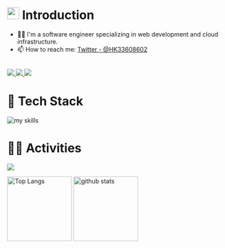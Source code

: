 # <img src="https://media.giphy.com/media/hvRJCLFzcasrR4ia7z/giphy.gif" width="28"> Introduction
- 🧑‍💻 I'm a software engineer specializing in web development and cloud infrastructure.
- 📫 How to reach me: [Twitter - @HK33608602](https://x.com/HK33608602)
<br>


<a alt="code style: prettier" href="https://github.com/prettier/prettier">
  <img src="https://img.shields.io/badge/code_style-prettier-ff69b4.svg">
</a>
<a alt="sus: v2.17.0" href="https://seaurchin.kb10uy.org/wiki/score/format">
  <img src="https://img.shields.io/badge/sus-v2.17.0-blue.svg">
</a>
<a alt="MIT License" href="https://kawakawaritsuki.mit-license.org/">
  <img src="https://img.shields.io/badge/license-MIT-blue.svg">
</a>

# 🌱 Tech Stack
<img alt="my skills" src="https://skillicons.dev/icons?theme=dark&perline=7&i=html,css,js,ts,tailwind,bootstrap,figma,java,php,py,go,ruby,cpp,c,matlab,rails,aws,docker,nginx,git,github,githubactions,mysql,windows,ubuntu" />
<br>

# 🏃‍♀️ Activities
![](https://github-profile-summary-cards.vercel.app/api/cards/profile-details?username=seiichikick0404)

<p align="left"> 
  <img alt="Top Langs" height="150px" src="https://github-readme-stats.vercel.app/api/top-langs/?username=seiichikick0404&layout=compact&count_private=true&show_icons=true" />
  <img alt="github stats" height="150px" src="https://github-readme-stats.vercel.app/api?username=seiichikick0404&count_private=true&show_icons=true&show_icons=true" />
</p>

<!--
**seiichikick0404/seiichikick0404** is a ✨ _special_ ✨ repository because its `README.md` (this file) appears on your GitHub profile.

Here are some ideas to get you started:

- 🔭 I’m currently working on ...
- 🌱 I’m currently learning ...
- 👯 I’m looking to collaborate on ...
- 🤔 I’m looking for help with ...
- 💬 Ask me about ...
- 📫 How to reach me: ...
- 😄 Pronouns: ...
- ⚡ Fun fact: ...
-->
